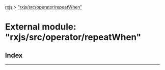 [rxjs](../README.md) > ["rxjs/src/operator/repeatWhen"](../modules/_rxjs_src_operator_repeatwhen_.md)

# External module: "rxjs/src/operator/repeatWhen"

## Index

---

